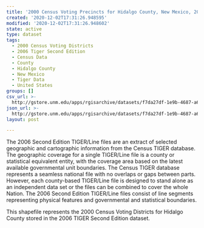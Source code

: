 ```yaml
---
title: '2000 Census Voting Precincts for Hidalgo County, New Mexico, 2006se TIGER'
created: '2020-12-02T17:31:26.948595'
modified: '2020-12-02T17:31:26.948602'
state: active
type: dataset
tags:
  - 2000 Census Voting Districts
  - 2006 Tiger Second Edition
  - Census Data
  - County
  - Hidalgo County
  - New Mexico
  - Tiger Data
  - United States
groups: []
csv_url: >-
  http://gstore.unm.edu/apps/rgisarchive/datasets/f7da27df-1e9b-4687-a662-cc1b7618bef2/tgr2006se_hida_vtd00.derived.csv
json_url: >-
  http://gstore.unm.edu/apps/rgisarchive/datasets/f7da27df-1e9b-4687-a662-cc1b7618bef2/tgr2006se_hida_vtd00.derived.json
layout: post

---
```

The 2006 Second Edition TIGER/Line files are an extract of selected geographic and cartographic information from the Census TIGER database.  The geographic coverage for a single TIGER/Line file is a county or statistical equivalent entity, with the coverage area based on the latest available governmental unit boundaries. The Census TIGER database represents a seamless national file with no overlaps or gaps between parts.  However, each county-based TIGER/Line file is designed to stand alone as an independent data set or the files can be combined to cover the whole Nation.  The 2006 Second Edition  TIGER/Line files consist of line segments representing physical features and governmental and statistical boundaries.  

This shapefile represents the 2000 Census Voting Districts for Hidalgo County stored in the 2006 TIGER Second Edition dataset.
